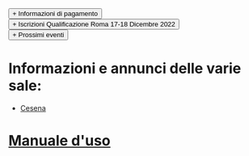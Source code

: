 <div>   
<button type="button" class="collapsible active">+ Informazioni di pagamento</button>
<div class="content" style="display: none;" markdown="1">

![](/assets/img/costi.jpg)
- 55 € di iscrizione, valida per tutto l'anno
- 40 € mensili, 35 € nel caso in cui saldiate almeno 3 mesi con lo stesso pagamento

Per quanto riguarda le modalità di pagamento, il bonifico rimane la modalità preferita; per altri metodi di pagamento, parlatene con il vostro Responsabile di Sala.

IBAN: IT09X0306967684510749162049

Intestatario: ASD Romagna Malatestiana

Causale: Nome Cognome Sala + Cosa si paga (ad esempio Mario Rossi Cesena Ott-Dic)

**Ricordatevi di inviare la ricevuta del bonifico all'indirizzo mail [asd-romagnamalatestiana@achillemarozzo.it](mailto:asd-romagnamalatestiana@achillemarozzo.it)**
</div>
</div>

<div>   
<button type="button" class="collapsible active">+ Iscrizioni Qualificazione Roma 17-18 Dicembre 2022</button>
<div class="content" style="display: none;" markdown="1">

Buongiorno, 

Diamo il via ufficiale alle prima tappa di qualificazione del Circuito di Scherma Storica ASC 2022-2023, che avrà luogo sabato 17 e domenica 18 Dicembre in provincia di Roma, presso l'impianto Sportivo Palaverde - Via Pedemontana 34 00036 Palestrina RM.

Discipline:

- Spada sola (maschile e femminile, sabato mattina)
- Spada e brocchiero (maschile e femminile, sabato pomeriggio)
- Spada e pugnale (maschile e femminile, domenica mattina)
- Spada a due mani (maschile e femminile, domenica pomeriggio)

Tutte le discipline di quest’anno saranno disputate con attrezzi in metallo.

Costi: 
- 20€ per disciplina
- Sconto per la terza disciplina 5€
- Sconto per la quarta disciplina 10€
(Gli sconti sono cumulabili)

Termine ultimo di conferma iscrizioni e pagamento: 11 Dicembre ore 00:00


[Link Iscrizione](https://www.cognitoforms.com/AccademiaNazionaleSSDRL/IscrizioneQualificazioneSUDCampionatoSchermaStoricaASC
)

Segui i nostri canali Social per tutte le informazioni:

Email: [campionatoschermastorica@gmail.com](mailto:campionatoschermastorica@gmail.com)

FB: [https://www.facebook.com/SchermaStoricaASC/](https://www.facebook.com/SchermaStoricaASC/)

IG: [@schermastoricaasc](https://www.instagram.com/schermastoricaasc)

Telegram: [https://t.me/schermastoricaasc](https://t.me/schermastoricaasc)

## Programma:

Sabato

- Ore 08:30: Ingresso atleti, registrazione e controllo attrezzature
- Ore 09:30: Spada Sola Maschile
- Ore 10:30: Spada Sola Femminile
- Ore 14.00: Spada e Brocchiero Maschile
- Ore 15:30: Spada e Brocchiero Femminile

Domenica

- Ore 08:30: Ingresso atleti, registrazione e controllo attrezzature
- Ore 09:30: Spada e pugnale Sola Maschile
- Ore 10:30: Spada e pugnale Sola Femminile
- Ore 14.00: Spada a 2 mani Maschile
- Ore 15:30: Spada a 2 mani Femminile

Tutti gli orari sono da considerarsi indicativi.

La registrazione degli atleti ed il controllo dell'ammissibilità di eventuali attrezzature proprie sono da effettuare giornalmente almeno 15 minuti prima dell'inizio della gara a cui si è iscritti.

Sarà possibile noleggiare spada da lato, pugnale e spada a due mani versando in loco la quota di 5€ per singolo attrezzo per singola disciplina.


[NUOVO Regolamento di Gara ed Equipaggiamenti](https://drive.google.com/file/d/19JPXRa9mxL6yNLR3Y9q9TzPITaI2k-x9/view?usp=share_link)
</div>
</div>

<div>   
<button type="button" class="collapsible active">+ Prossimi eventi</button>
<div class="content" style="display: none;" markdown="1">

## Circuito Gare 2022-2023
- **Qualificazioni Sud**: 17-18 Dicembre 2022, Palestrina
- **Qualificazioni Nord**: 25-26 Febbraio 2023, Cesena
- **Assoluti**: 20-21 Maggio 2023, Sportilia
![](/assets/img/gare22-23.jpg)
</div>
</div>

# Informazioni e annunci delle varie sale:

- [Cesena](/cesena)

# [Manuale d'uso](/manuale)

<script type="text/javascript">

    function loadCSS(filename){ 

       var file = document.createElement("link");
       file.setAttribute("rel", "stylesheet");
       file.setAttribute("type", "text/css");
       file.setAttribute("href", filename);
       document.head.appendChild(file);
    }

    //just call a function to load your CSS
    //this path should be relative your HTML location
    loadCSS("collapse.css");

    var coll = document.getElementsByClassName("collapsible");
    var i;

    for (i = 0; i < coll.length; i++) {
      coll[i].addEventListener("click", function() {
        this.classList.toggle("active");
        var content = this.nextElementSibling;
        if (content.style.display === "block") {
          content.style.display = "none";
        } else {
          content.style.display = "block";
        }
      });
    }

</script>
